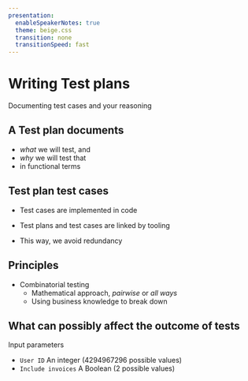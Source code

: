 ```yaml
---
presentation:
  enableSpeakerNotes: true
  theme: beige.css
  transition: none
  transitionSpeed: fast
---
```


<!-- slide -->

# Writing Test plans

Documenting test cases and your reasoning

<!-- slide -->

## A Test plan documents

- *what* we will test, and
- *why* we will test that <!-- .element: class="fragment" data-fragment-index="1" -->
- in functional terms <!-- .element: class="fragment" data-fragment-index="2" -->

<!-- slide -->

## Test plan test cases

- Test cases are implemented in code

- Test plans and test cases are linked by tooling <!-- .element: class="fragment" data-fragment-index="1" -->

- This way, we avoid redundancy <!-- .element: class="fragment" data-fragment-index="2" -->

<!-- slide -->

## Principles

- Combinatorial testing
  - Mathematical approach, *pairwise* or *all ways*
  - Using business knowledge to break down

<!-- slide -->

## What can possibly affect the outcome of tests

Input parameters

- `User ID`
  An integer (4294967296 possible values)
- `Include invoices`
  A Boolean (2 possible values)
